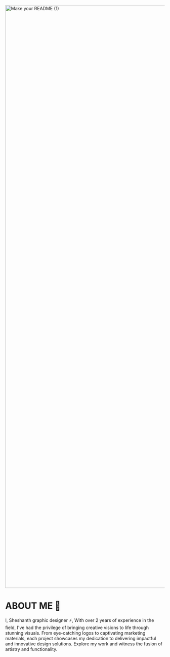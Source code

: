 <p align=”center”>
<img width="1834" alt="Make your README (1)" src="https://github.com/AARICKWOLF/AARICKWOLF/assets/122084815/f99daaa0-c604-4ca9-bd47-1706f04cd710">
</p>
<p align="left">


# ABOUT ME 🤖
I, Sheshanth graphic designer ⚡,
With over 2 years of experience in the field, I've had the privilege of bringing creative visions to life
through stunning visuals.
From eye-catching logos to captivating marketing materials, each project
showcases my dedication to delivering impactful and innovative design solutions. 
Explore my work and witness the fusion of artistry and functionality.
